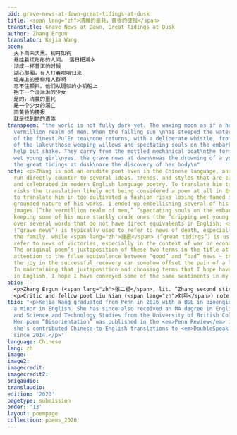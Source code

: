 ```yaml
---
pid: grave-news-at-dawn-great-tidings-at-dusk
title: <span lang="zh">清晨的噩耗，黄昏的捷报</span>
transtitle: Grave News at Dawn, Great Tidings at Dusk
author: Zhang Ergun
translator: Kejia Wang
poem: |
  天下尚未大黑。初月如钩
  悬挂着红彤彤的人间。 落日把湖水
  沏成一杯普洱的时候
  湖心那厢，有人打着唿哨归来
  堤岸上的垂柳和人群啊
  忍不住颤抖。他们从斑驳的小机船上
  抬下一个湿淋淋的少女
  是的，清晨的噩耗
  是一个少女的溺亡
  而黄昏的捷报
  就是找到她的遗体
transpoem: "the world is not fully dark yet. The waxing moon as if a hook\nhangs the
  vermillion realm of men. When the falling sun \nhas steeped the waters into a cup
  of the finest Pu’Er tea\none returns, with a deliberate whistle, from the heart
  of the lake\nthose weeping willows and spectating souls on the embarkment\ncannot
  help but shake. They carry from the mottled mechanical boat\nthe form of a dripping
  wet young girl\nyes, the grave news at dawn\nwas the drowning of a young girl\nwhile
  the great tidings at dusk\nare the discovery of her body\n"
note: <p>Zhang is not an erudite poet even in the Chinese language, and his poems
  run directly counter to several ideas, trends, and styles that are currently popular
  and celebrated in modern English language poetry. To translate him too directly
  risks the translation likely not being considered a poem at all in English; yet
  to translate him in too cultivated a fashion risks losing the famed sincerity and
  grounded nature of his works. I ended up embellishing several of his more colorful
  images (“the vermillion realm of men,” “spectating souls on the embarkment”) while
  keeping some of his more starkly crude ones (the “dripping wet young girl”). I agonized
  over several words that do not have direct equivalents in English; <span lang="zh">噩耗</span>
  (“grave news”) is typically used to refer to news of death, especially deaths in
  the family, while <span lang="zh">捷报</span> (“great tidings”) is usually used to
  refer to news of victories, especially in the context of war or economic development.
  The original poem’s juxtaposition of these two terms in the title at the end draws
  attention to the false equivalence between “good” and “bad” news — the irony that
  the joy in the successful recovery can somehow offset the pain of a loss of life.
  In maintaining that juxtaposition and choosing terms that I hope have similar connotations
  in English, I hope I have conveyed some of the same sentiments in my translation.</p>
abio: |-
  <p>Zhang Ergun (<span lang="zh">张二棍</span>, lit. “Zhang second stick/rod”) is a Chinese poet from Shanxi province. Born in 1982 to a family of modest means, Zhang attended vocational school for only a year after graduating from middle school. Working as a member of a provincial geologic surveying team, Zhang spent decades of his life traveling in remote areas and living among the poor. His poems are famed for their simplicity, sincerity, social criticism, and compassion for the powerless and the poor. He has published one collection of poems, <span lang="zh">旷野</span> (lit. <em>Open Wilderness</em>), and is now a contracted writer with the Shanxi Academy of Literature.</p>
  <p>Critic and fellow poet Liu Nian (<span lang="zh">刘年</span>) noted that Zhang’s poetry is representative of what he considers to be the “Chinese school” of contemporary Chinese poetry. According to Liu, the school – and Zhang’s works – follows the literary tradition of classical Chinese poetry while drawing inspiration from Western philosophy. Poems from the school feature simple prose, grounded realism, and compassion for all.</p>
tbio: "<p>Kejia Wang graduated from Penn in 2016 with a BSE in bioengineering and
  a minor in English. She has since also received an MA degree in English literature
  and Science and Technology Studies from the University of British Columbia, Vancouver.
  Her poem “Disorientation” was published in the <em>Penn Review</em> in 2015, and
  she’s contributed Chinese-to-English translations to <em>DoubleSpeak Magazine</em>
  since 2014.</p>"
language: Chinese
lang: zh
image: 
image2: 
imagecredit: 
imagecredit2: 
origaudio: 
translaudio: 
edition: '2020'
pagetype: submission
order: '13'
layout: poempage
collection: poems_2020
---
```

